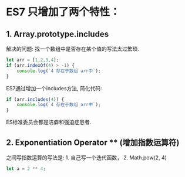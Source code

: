 # ES7 只增加了两个特性：
## 1. Array.prototype.includes
解决的问题: 找一个数组中是否存在某个值的写法太过繁琐.
```js
let arr = [1,2,3,4];
if (arr.indexOf(4) > -1) {
    console.log(`4 存在于数组 arr中`);
}
```
ES7通过增加一个includes方法, 简化代码:
```js
if (arr.includes(4)) {
    console.log(`4 存在于数组 arr中`);
}

```

ES标准委员会都是洁癖和强迫症患者.


## 2. Exponentiation Operator ** (增加指数运算符)
之间写指数运算的写法是: 1. 自己写一个迭代函数， 2. Math.pow(2, 4)
```js
let a = 2 ** 4;
```




